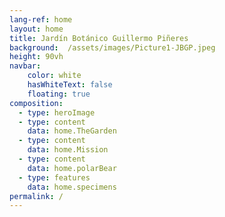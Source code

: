 ```yaml
---
lang-ref: home
layout: home
title: Jardín Botánico Guillermo Piñeres
background:  /assets/images/Picture1-JBGP.jpeg
height: 90vh
navbar:
    color: white
    hasWhiteText: false
    floating: true
composition:
  - type: heroImage
  - type: content
    data: home.TheGarden
  - type: content
    data: home.Mission
  - type: content
    data: home.polarBear
  - type: features
    data: home.specimens
permalink: /
---
```


